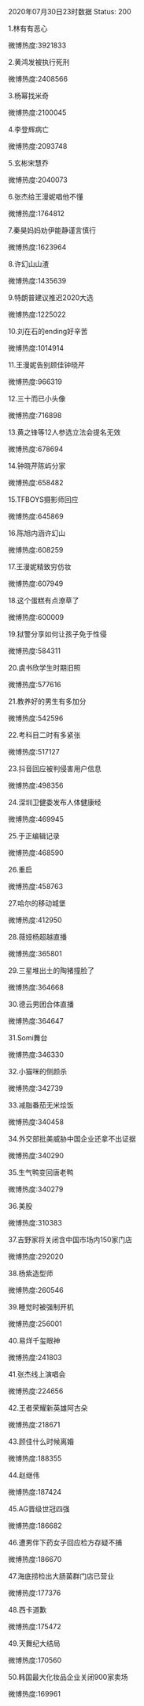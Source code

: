 2020年07月30日23时数据
Status: 200

1.林有有恶心

微博热度:3921833

2.黄鸿发被执行死刑

微博热度:2408566

3.杨幂找米奇

微博热度:2100045

4.李登辉病亡

微博热度:2093748

5.玄彬宋慧乔

微博热度:2040073

6.张杰给王漫妮唱他不懂

微博热度:1764812

7.秦昊妈妈劝伊能静谨言慎行

微博热度:1623964

8.许幻山山渣

微博热度:1435639

9.特朗普建议推迟2020大选

微博热度:1225022

10.刘在石的ending好辛苦

微博热度:1014914

11.王漫妮告别顾佳钟晓芹

微博热度:966319

12.三十而已小头像

微博热度:716898

13.黄之锋等12人参选立法会提名无效

微博热度:678694

14.钟晓芹陈屿分家

微博热度:658482

15.TFBOYS摄影师回应

微博热度:645869

16.陈旭内涵许幻山

微博热度:608259

17.王漫妮精致穷仿妆

微博热度:607949

18.这个蛋糕有点潦草了

微博热度:600009

19.狱警分享如何让孩子免于性侵

微博热度:584311

20.虞书欣学生时期旧照

微博热度:577616

21.教养好的男生有多加分

微博热度:542596

22.考科目二时有多紧张

微博热度:517127

23.抖音回应被判侵害用户信息

微博热度:498356

24.深圳卫健委发布人体健康经

微博热度:469945

25.于正编辑记录

微博热度:468590

26.重启

微博热度:458763

27.哈尔的移动城堡

微博热度:412950

28.薇娅杨超越直播

微博热度:365801

29.三星堆出土的陶猪撞脸了

微博热度:364668

30.德云男团合体直播

微博热度:364647

31.Somi舞台

微博热度:346330

32.小猫咪的侧颜杀

微博热度:342739

33.减脂番茄无米烩饭

微博热度:340458

34.外交部批美威胁中国企业还拿不出证据

微博热度:340290

35.生气鸭变回唐老鸭

微博热度:340279

36.美股

微博热度:310383

37.吉野家将关闭含中国市场内150家门店

微博热度:292020

38.杨紫造型师

微博热度:260546

39.睡觉时被强制开机

微博热度:256001

40.易烊千玺眼神

微博热度:241803

41.张杰线上演唱会

微博热度:224656

42.王者荣耀新英雄阿古朵

微博热度:218671

43.顾佳什么时候离婚

微博热度:188355

44.赵继伟

微博热度:187424

45.AG晋级世冠四强

微博热度:186682

46.遭男伴下药女子回应检方存疑不捕

微博热度:186670

47.海底捞检出大肠菌群门店已营业

微博热度:177376

48.西卡道歉

微博热度:175472

49.天舞纪大结局

微博热度:170560

50.韩国最大化妆品企业关闭900家卖场

微博热度:169961

